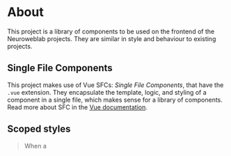 # About

This project is a library of components to be used on the frontend of the Neuroweblab projects. 
They are similar in style and behaviour to existing projects.

## Single File Components

This project makes use of Vue SFCs: _Single File Components_, that have the `.vue` extension.
They encapsulate the template, logic, and styling of a component in a single file, which makes sense for a library of components. Read more about SFC in the [Vue documentation](https://vuejs.org/guide/scaling-up/sfc.html).

## Scoped styles

> When a <style> tag has the scoped attribute, its CSS will apply to elements of the current component only. This is similar to the style encapsulation found in Shadow DOM.

Read more on https://vuejs.org/api/sfc-css-features.html#scoped-css

The idea here is to encapsulate the appearance of components in the file they are defined, and not let in leak elsewhere.   

## Composition API

The components make use of the Vue 3 [Composition API](https://vuejs.org/guide/extras/composition-api-faq.html) which make code more reusable and [<script setup>](https://vuejs.org/api/sfc-script-setup.html) to make it code more compact.

See below how we use composables to define access to the store methods and properties.

## Store

In the projects, the store is comprised of the modules in `src/store`.

Said modules are [composables](https://vuejs.org/guide/reusability/composables.html) that consist of a main function, usually prefixed with `use`, designed to expose stateful logic to other components.

They contain [reactive](https://vuejs.org/guide/extras/reactivity-in-depth.html#reactivity-in-depth) objects and actions to update them that you can "inject" inside of other components.

The idea is to have a centralized way of performing CRUD updates on the stateful slices of data on which rely other components.

## _Pure_ components

Pure components, also sometimes called _dumb_ components, doesn't have any logic tied to them: they're just taking care of how the component look and behave according to props. They can emit events, but the listeners should be plugged in the parent components.

The parent components are said to be container components (or sometimes _smart_ components) : this is where you actually define the logic and actions of updating the store or retrieving data from it. They're the one actually connected to the store, defined above.

This concept makes it possible to separate view and business logic. In the project, pure components are prefixed with _Pure_.


## Storybook

The components are documented through storybook, where you can see their props and see example use cases (for now we just have 'default' ones). Storybook stories are defined in files with the `.stories.js` extension. It's a quite handy tool to develop a component in isolation of other components.

Run `npm run storybook` to launch storybook.

To have a documentation always accessible, it could be possible to build storybook and publish it on Chromatic, for example through this [Github Action](https://github.com/chromaui/action).

## Recommended IDE Setup

- [VSCode](https://code.visualstudio.com/) + [Volar](https://marketplace.visualstudio.com/items?itemName=johnsoncodehk.volar)
